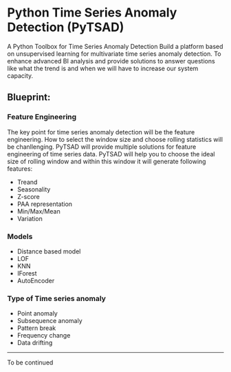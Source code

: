# Python Time Series Anomaly Detection (PyTSAD)
A Python Toolbox for Time Series Anomaly Detection
Build a platform based on unsupervised learning for multivariate time series anomaly detection.
To enhance advanced BI analysis and provide solutions to answer questions like what the trend is and when we will have to increase our system capacity. 
## Blueprint:
### Feature Engineering
The key point for time series anomaly detection will be the feature engineering. How to select the window size and choose rolling statistics will be chanllenging.  PyTSAD will provide multiple solutions for feature engineering of time series data.
PyTSAD will help you to choose the ideal size of rolling window and within this window it will generate following features:
* Treand
* Seasonality
* Z-score
* PAA representation
* Min/Max/Mean
* Variation

### Models
* Distance based model 
* LOF
* KNN
* IForest
* AutoEncoder

### Type of Time series anomaly

* Point anomaly
* Subsequence anomaly 
* Pattern break
* Frequency change
* Data drifting


-----
To be continued
